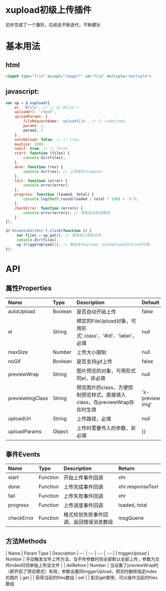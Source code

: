 xupload初级上传插件
=============

初步完成了一个雏形，后续会不断迭代，不断健壮

# 基本用法

## html

```html
<input type="file" accept="image/*" id="file" multiple="multiple">
```

## javascript:

```javascript
var up = $.xupload({
    el: '#file', // || $('#file')
    uploadUrl: '/test',
    uploadParams: {
        fileRequestName: 'uploadfile', // || undefined
        param1: 1,
        param2, 2
    },
    autoUpload: false, // || true,
    maxSize: 2000,
    noGif: true, // || false
    start: function (files) {
        console.dir(files);
    },
    done: function (res) {
        console.dir(res); // 上传成功responce
    },
    fail: function (error) {
        console.error(error);
    },
    progress: function (loaded, total) {
        console.log(Math.round(loaded / total * 100) + '%');
    },
    checkError: function (errors) {
        console.error(errors); // 得到验证失败数组
    }
});

$('#someSubmitBtn').click(function () {
     var files = up.get(); // 获取待上传的文件
     console.dir(files);
     up.triggerUpload(1); // 触发异步upload, autoUpload为false时可用
});

```
# API
## 属性Properties

| Name | Type | Description | Default
| :--  | :-- | :--  | :-- |
| autoUpload | Boolean | 是否自动开始上传 | false
| el | String | 绑定的FileUpload对象，可用形式'.class'、'#id'、'label'，必填 | null
| maxSize | Number | 上传大小限制 | null
| noGif | Boolean | 是否支持gif上传 | false 
| previewWrap | String | 图片预览的对象，可用形式同el，非必填 | null 
| previewImgClass | String | 预览图片的class，方便控制预览样式，直接填入class，在previewWrap存在时生效 | 'x-preview-img' 
| uploadUrl | String | 上传路径，必填 | null 
| uploadParams | Object | 上传时需要传入的参数，非必填 | {} 

## 事件Events

| Name | Type | Description | Return
| :--  | :-- | :--  | :-- |
| start | Function | 开始上传事件回调 | xhr
| done | Function | 上传完成事件回调 | xhr.responseText
| fail | Function | 上传失败事件回调 | xhr
| progress | Function | 上传进度事件回调 | loaded, total
| checkError | Function | 格式校验失败事件回调，返回错误消息数组 | msgQuene

## 方法Methods

| Name | Param Type | Description
| :--  | :-- | :--  | :-- |
| triggerUpload | Number | 手动触发文件上传方法，当不传参数时则全部默认全部上传，参数为文件index时则单独上传该文件 | 
| delBefore | Number | 当设置了previewWrap时（即开启了预览模式）有效，参数设置同triggerUpload，预览时删除指定index的图片
| get |  | 获得当前的files数组
| set |  | 配合get使用，可以操作当前的files数组